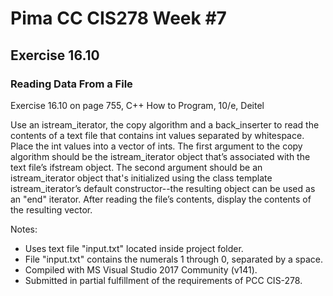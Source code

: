 # Pima CC CIS278 Week #7 
## Exercise 16.10 
### Reading Data From a File

Exercise 16.10 on page 755, C++ How to Program, 10/e, Deitel

Use an istream_iterator<int>, the copy algorithm and a back_inserter to read the contents of a text file that contains int values separated by whitespace. Place the int values into a vector of ints. The first argument to the copy algorithm should be the istream_iterator<int> object that’s associated with the text file’s ifstream object. The second argument should be an istream_iterator<int> object that's initialized using the class template istream_iterator’s default constructor--the resulting object can be used as an "end" iterator. After reading the file’s contents, display the contents of the resulting vector.

Notes:
* Uses text file "input.txt" located inside project folder.
* File "input.txt" contains the numerals 1 through 0, separated by a space.
* Compiled with MS Visual Studio 2017 Community (v141).
* Submitted in partial fulfillment of the requirements of PCC CIS-278.
